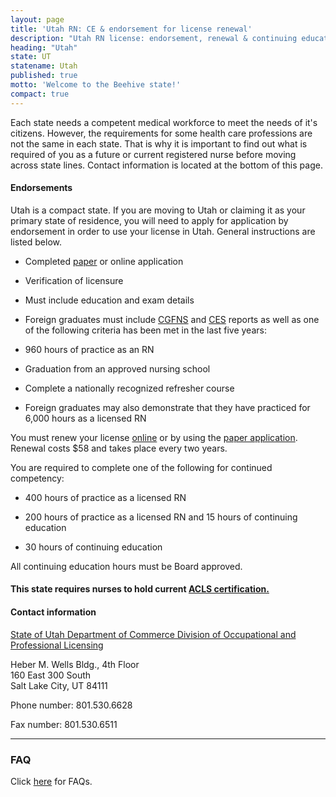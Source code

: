 ```yaml
---
layout: page
title: 'Utah RN: CE & endorsement for license renewal'
description: "Utah RN license: endorsement, renewal & continuing education essentials. Comply & advance your nursing career in the state."
heading: "Utah"
state: UT
statename: Utah
published: true
motto: 'Welcome to the Beehive state!'
compact: true
---
```


Each state needs a competent medical workforce to meet the needs of it's citizens. However, the requirements for some health care professions are not the same in each state. That is why it is important to find out what is required of you as a future or current registered nurse before moving across state lines. Contact information is located at the bottom of this page.

#### Endorsements

Utah is a compact state. If you are moving to Utah or claiming it as your primary state of residence, you will need to apply for application by endorsement in order to use your license in Utah. General instructions are listed below.

*   Completed [paper](https://dopl.utah.gov/nursing/apply-for-a-license/registered-nurse-or-licensed-practical-nurse/) or online application
    
*   Verification of licensure
    
*   Must include education and exam details
        
*   Foreign graduates must include [CGFNS](https://www.cgfns.org) and [CES](https://www.cgfns.org/services/credentials-evaluation/credentials-evaluation-service-academic-report/) reports as well as one of the following criteria has been met in the last five years:
    
*   960 hours of practice as an RN
        
*   Graduation from an approved nursing school
        
*   Complete a nationally recognized refresher course
        
*   Foreign graduates may also demonstrate that they have practiced for 6,000 hours as a licensed RN
    

You must renew your license [online](https://secure.utah.gov/doplrenewal/doplrenewal?page=requestRenewalId) or by using the [paper application](https://dopl.utah.gov/nursing/renew-a-license/). Renewal costs $58 and takes place every two years.

You are required to complete one of the following for continued competency:

*   400 hours of practice as a licensed RN
    
*   200 hours of practice as a licensed RN and 15 hours of continuing education
    
*   30 hours of continuing education
    


All continuing education hours must be Board approved.

#### This state requires nurses to hold current [ACLS certification.](https://www.acls.net/utah-acls-pals-bls)

#### Contact information

[State of Utah Department of Commerce Division of Occupational and Professional Licensing](https://dopl.utah.gov/nursing/apply-for-a-license/)

Heber M. Wells Bldg., 4th Floor  
160 East 300 South  
Salt Lake City, UT 84111

Phone number: 801.530.6628

Fax number: 801.530.6511

* * *

### FAQ

Click [here](https://dopl.utah.gov/nursing/apply-for-a-license/) for FAQs.
